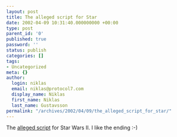 ```yaml
---
layout: post
title: The alleged script for Star
date: 2002-04-09 10:31:40.000000000 +00:00
type: post
parent_id: '0'
published: true
password: ''
status: publish
categories: []
tags:
- Uncategorized
meta: {}
author:
  login: niklas
  email: niklas@protocol7.com
  display_name: Niklas
  first_name: Niklas
  last_name: Gustavsson
permalink: "/archives/2002/04/09/the_alleged_script_for_star/"
---
```

The [alleged script](http://www.prequel-spoilers.com/script.txt) for Star Wars II. I like the ending :-)

